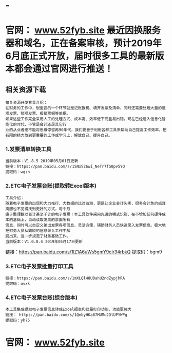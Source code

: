 # -
# 官网： www.52fyb.site    最近因换服务器和域名，正在备案审核，预计2019年6月底正式开放，届时很多工具的最新版本都会通过官网进行推送！

## 相关资源下载
    相关资源开发背景介绍：
    在财务的工作中，很重要的一个环节就是记账报税、填开发票及清单、同时还需要处理大量的进项发票、销项发票、报销票据等单据。
    如果这些工作完全采用人工的处理方式、成本高、效率低下而且易出错，现在已经进入信息化智能化的时代，不管是会计还是其它行
    业的从业者绝不能将思维停留再90年代，我们要善于利用各种工具来帮助自己提高工作效率，把有限的精力放到更重要的工作或学习上，解放自己、提升自己。
### 1.发票清单转换工具
    当前版本：V1.8.5 2019年05月01日更新
    链接：https://pan.baidu.com/s/1SNxS26wi_NeTr7fG0pv5YQ 
    提取码：wgzn 

### 2.ETC电子发票台账(提取转Excel版本)
    工具介绍：
    随着电子发票的出现和大力推行，大数据的比对监测，更是让企业会计头疼，很多会计急的抓耳挠腮也不见得找到更好的方式，每个月
    疲于整理数以百计甚至千计的电子发票！本工具软件采用先进的模式识别，在不增加任何硬件成本的基础上，自动读取发票的票面所有
    信息，同时可以自定义输出发票各项信息，灵活方便，辅助财务人员快速录入发票信息。极大地把财务人员从繁琐的信息录入工作中解
    脱出来，进一步规范了财务基础工作。
    当前版本：V1.0.0.4 2019年05月17日更新
   链接：https://pan.baidu.com/s/1lZ1A6uWs5gmY9eIr34rbkQ 
   提取码：bgm9 
    

### 3.ETC电子发票批量打印工具
    链接：https://pan.baidu.com/s/1mXLQl48UDahU2ndZypjhRA 
    提取码：ovxk 


### 4.ETC电子发票台账(综合版本)
    本工具集成提取电子发票信息转成Excel报表和批量打印功能，功能更强大
    链接： https://pan.baidu.com/s/1QnbyHKa87MUMu2DlUPYWPg 
    提取码：yh75 


# 官网： www.52fyb.site #

